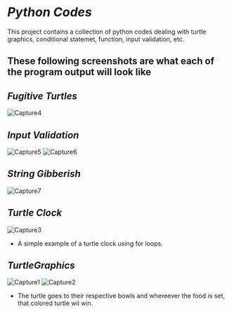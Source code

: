 # *Python Codes*
This project contains a collection of python codes dealing with turtle graphics, conditional statemet, function, input validation, etc.

## These following screenshots are what each of the program output will look like
## *Fugitive Turtles*
![Capture4](https://user-images.githubusercontent.com/60201371/80661029-11933480-8a53-11ea-92b7-fe81f77a8d5e.PNG)

## *Input Validation*
![Capture5](https://user-images.githubusercontent.com/60201371/80661030-11933480-8a53-11ea-9847-aeb1cef17802.PNG)
![Capture6](https://user-images.githubusercontent.com/60201371/80661026-10fa9e00-8a53-11ea-8e72-8adb450576b5.PNG)

## *String Gibberish*
![Capture7](https://user-images.githubusercontent.com/60201371/80661028-11933480-8a53-11ea-8c8d-aa8d95eb098f.PNG)

## *Turtle Clock*
![Capture3](https://user-images.githubusercontent.com/60201371/80660802-5bc7e600-8a52-11ea-9b86-afddb97d122c.PNG)
* A simple example of a turtle clock using for loops.

## *TurtleGraphics*
![Capture1](https://user-images.githubusercontent.com/60201371/80660429-4bfbd200-8a51-11ea-8adb-82f7f9b00caf.PNG)
![Capture2](https://user-images.githubusercontent.com/60201371/80660431-4d2cff00-8a51-11ea-95e4-4b25ee31b0d7.PNG)
* The turtle goes to their respective bowls and whereever the food is set, that colored turtle wil win.





